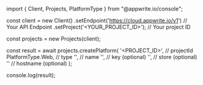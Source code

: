 import { Client, Projects, PlatformType } from "@appwrite.io/console";

const client = new Client()
    .setEndpoint('https://cloud.appwrite.io/v1') // Your API Endpoint
    .setProject('<YOUR_PROJECT_ID>'); // Your project ID

const projects = new Projects(client);

const result = await projects.createPlatform(
    '<PROJECT_ID>', // projectId
    PlatformType.Web, // type
    '<NAME>', // name
    '<KEY>', // key (optional)
    '<STORE>', // store (optional)
    '' // hostname (optional)
);

console.log(result);
